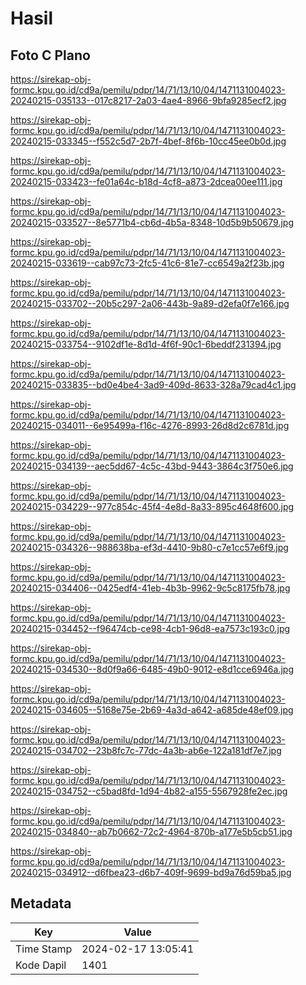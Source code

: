 # Hasil

## Foto C Plano

https://sirekap-obj-formc.kpu.go.id/cd9a/pemilu/pdpr/14/71/13/10/04/1471131004023-20240215-035133--017c8217-2a03-4ae4-8966-9bfa9285ecf2.jpg

https://sirekap-obj-formc.kpu.go.id/cd9a/pemilu/pdpr/14/71/13/10/04/1471131004023-20240215-033345--f552c5d7-2b7f-4bef-8f6b-10cc45ee0b0d.jpg

https://sirekap-obj-formc.kpu.go.id/cd9a/pemilu/pdpr/14/71/13/10/04/1471131004023-20240215-033423--fe01a64c-b18d-4cf8-a873-2dcea00ee111.jpg

https://sirekap-obj-formc.kpu.go.id/cd9a/pemilu/pdpr/14/71/13/10/04/1471131004023-20240215-033527--8e5771b4-cb6d-4b5a-8348-10d5b9b50679.jpg

https://sirekap-obj-formc.kpu.go.id/cd9a/pemilu/pdpr/14/71/13/10/04/1471131004023-20240215-033619--cab97c73-2fc5-41c6-81e7-cc6549a2f23b.jpg

https://sirekap-obj-formc.kpu.go.id/cd9a/pemilu/pdpr/14/71/13/10/04/1471131004023-20240215-033702--20b5c297-2a06-443b-9a89-d2efa0f7e166.jpg

https://sirekap-obj-formc.kpu.go.id/cd9a/pemilu/pdpr/14/71/13/10/04/1471131004023-20240215-033754--9102df1e-8d1d-4f6f-90c1-6beddf231394.jpg

https://sirekap-obj-formc.kpu.go.id/cd9a/pemilu/pdpr/14/71/13/10/04/1471131004023-20240215-033835--bd0e4be4-3ad9-409d-8633-328a79cad4c1.jpg

https://sirekap-obj-formc.kpu.go.id/cd9a/pemilu/pdpr/14/71/13/10/04/1471131004023-20240215-034011--6e95499a-f16c-4276-8993-26d8d2c6781d.jpg

https://sirekap-obj-formc.kpu.go.id/cd9a/pemilu/pdpr/14/71/13/10/04/1471131004023-20240215-034139--aec5dd67-4c5c-43bd-9443-3864c3f750e6.jpg

https://sirekap-obj-formc.kpu.go.id/cd9a/pemilu/pdpr/14/71/13/10/04/1471131004023-20240215-034229--977c854c-45f4-4e8d-8a33-895c4648f600.jpg

https://sirekap-obj-formc.kpu.go.id/cd9a/pemilu/pdpr/14/71/13/10/04/1471131004023-20240215-034326--988638ba-ef3d-4410-9b80-c7e1cc57e6f9.jpg

https://sirekap-obj-formc.kpu.go.id/cd9a/pemilu/pdpr/14/71/13/10/04/1471131004023-20240215-034406--0425edf4-41eb-4b3b-9962-9c5c8175fb78.jpg

https://sirekap-obj-formc.kpu.go.id/cd9a/pemilu/pdpr/14/71/13/10/04/1471131004023-20240215-034452--f96474cb-ce98-4cb1-96d8-ea7573c193c0.jpg

https://sirekap-obj-formc.kpu.go.id/cd9a/pemilu/pdpr/14/71/13/10/04/1471131004023-20240215-034530--8d0f9a66-6485-49b0-9012-e8d1cce6946a.jpg

https://sirekap-obj-formc.kpu.go.id/cd9a/pemilu/pdpr/14/71/13/10/04/1471131004023-20240215-034605--5168e75e-2b69-4a3d-a642-a685de48ef09.jpg

https://sirekap-obj-formc.kpu.go.id/cd9a/pemilu/pdpr/14/71/13/10/04/1471131004023-20240215-034702--23b8fc7c-77dc-4a3b-ab6e-122a181df7e7.jpg

https://sirekap-obj-formc.kpu.go.id/cd9a/pemilu/pdpr/14/71/13/10/04/1471131004023-20240215-034752--c5bad8fd-1d94-4b82-a155-5567928fe2ec.jpg

https://sirekap-obj-formc.kpu.go.id/cd9a/pemilu/pdpr/14/71/13/10/04/1471131004023-20240215-034840--ab7b0662-72c2-4964-870b-a177e5b5cb51.jpg

https://sirekap-obj-formc.kpu.go.id/cd9a/pemilu/pdpr/14/71/13/10/04/1471131004023-20240215-034912--d6fbea23-d6b7-409f-9699-bd9a76d59ba5.jpg


## Metadata

| Key        | Value               |
| ---------- | ------------------- |
| Time Stamp | 2024-02-17 13:05:41 |
| Kode Dapil | 1401                |



